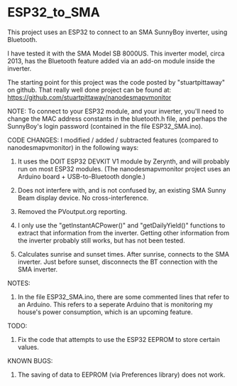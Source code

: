 # ESP32_to_SMA
This project uses an ESP32 to connect to an SMA SunnyBoy inverter, using Bluetooth.

I have tested it with the SMA Model SB 8000US.
This inverter model, circa 2013, has the Bluetooth feature added via an add-on module inside the inverter.

The starting point for this project was the code posted by "stuartpittaway" on github. That really well done project can be found at: https://github.com/stuartpittaway/nanodesmapvmonitor

NOTE: To connect to your ESP32 module, and your inverter, you'll need to change the MAC address constants in the bluetooth.h file, and perhaps the SunnyBoy's login password (contained in the file ESP32_SMA.ino).

CODE CHANGES:
I modified / added / subtracted features (compared to nanodesmapvmonitor) in the following ways:

1) It uses the DOIT ESP32 DEVKIT V1 module by Zerynth, and will probably run on most ESP32 modules. (The nanodesmapvmonitor project uses an Arduino board + USB-to-Bluetooth dongle.)

2) Does not interfere with, and is not confused by, an existing SMA Sunny Beam display device. No cross-interference.

3) Removed the PVoutput.org reporting.

4) I only use the "getInstantACPower()" and "getDailyYield()" functions to extract that information from the inverter. Getting other information from the inverter probably still works, but has not been tested.

5) Calculates sunrise and sunset times. After sunrise, connects to the SMA inverter. Just before sunset, disconnects the BT connection with the SMA inverter.

NOTES:

1) In the file ESP32_SMA.ino, there are some commented lines that refer to an Arduino. This refers to a seperate Arduino that is monitoring my house's power consumption, which is an upcoming feature.


TODO:

1) Fix the code that attempts to use the ESP32 EEPROM to store certain values.


KNOWN BUGS:

1) The saving of data to EEPROM (via Preferences library) does not work.
